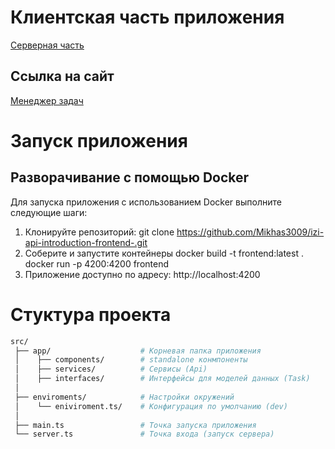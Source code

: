 
# Клиентская часть приложения
[Серверная часть](https://github.com/Mikhas3009/izi-api-introduction-backend-)

## Ссылка на сайт
[Менеджер задач](https://nkkz.dev/)

# Запуск приложения

## Разворачивание с помощью Docker

Для запуска приложения с использованием Docker выполните следующие шаги:

1. Клонируйте репозиторий:
   git clone <https://github.com/Mikhas3009/izi-api-introduction-frontend-.git>
2. Соберите и запустите контейнеры
    docker build -t frontend:latest .
    docker run -p 4200:4200 frontend 
3. Приложение доступно по адресу: http://localhost:4200

# Стуктура проекта
``` bash
src/
 ├── app/                    # Корневая папка приложения
 │    ├── components/        # standalone конмпоненты
 │    ├── services/          # Сервисы (Api)
 │    ├── interfaces/        # Интерфейсы для моделей данных (Task)
 │
 ├── enviroments/            # Настройки окружений
 │    └── eniviroment.ts/    # Конфигурация по умолчанию (dev)
 │          
 ├── main.ts                 # Точка запуска приложения
 └── server.ts               # Точка входа (запуск сервера)
```